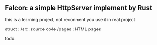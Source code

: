 ## Falcon: a simple HttpServer implement by Rust

this is a learning project, not reconment you use it in real project

struct :
  /src :source code
  /pages : HTML pages
  

todo:
